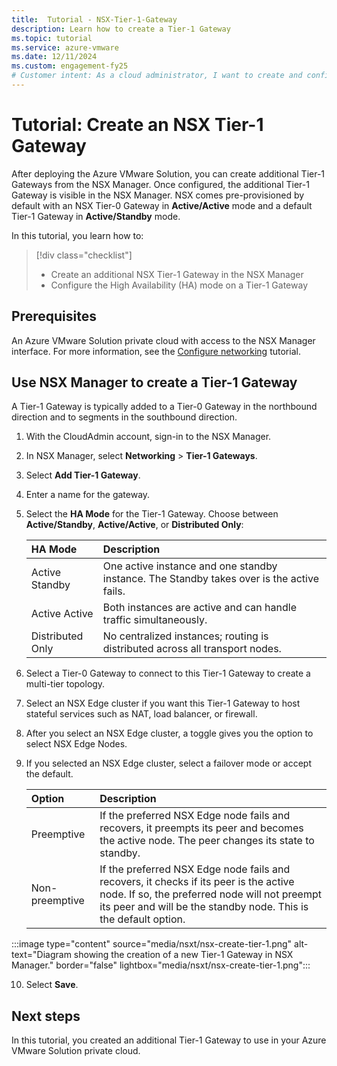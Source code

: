 ```yaml
---
title:  Tutorial - NSX-Tier-1-Gateway
description: Learn how to create a Tier-1 Gateway
ms.topic: tutorial
ms.service: azure-vmware
ms.date: 12/11/2024
ms.custom: engagement-fy25
# Customer intent: As a cloud administrator, I want to create and configure an NSX Tier-1 Gateway, so that I can enhance the networking capabilities and ensure high availability within my Azure VMware Solution environment.
---
```


# Tutorial: Create an NSX Tier-1 Gateway 

After deploying the Azure VMware Solution, you can create additional Tier-1 Gateways from the NSX Manager. Once configured, the additional Tier-1 Gateway is visible in the NSX Manager. NSX comes pre-provisioned by default with an NSX Tier-0 Gateway in **Active/Active** mode and a default Tier-1 Gateway in **Active/Standby** mode. 

In this tutorial, you learn how to:

> [!div class="checklist"]
> * Create an additional NSX Tier-1 Gateway in the NSX Manager
> * Configure the High Availability (HA) mode on a Tier-1 Gateway 

## Prerequisites

An Azure VMware Solution private cloud with access to the NSX Manager interface. For more information, see the [Configure networking](tutorial-configure-networking.md) tutorial. 

## Use NSX Manager to create a Tier-1 Gateway

A Tier-1 Gateway is typically added to a Tier-0 Gateway in the northbound direction and to segments in the southbound direction. 

1. With the CloudAdmin account, sign-in to the NSX Manager.

2. In NSX Manager, select **Networking** > **Tier-1 Gateways**.

3. Select **Add Tier-1 Gateway**. 

4. Enter a name for the gateway. 

5. Select the **HA Mode** for the Tier-1 Gateway. Choose between **Active/Standby**, **Active/Active**, or **Distributed Only**:
 
    | HA Mode | Description |
    | :--------- | :------------- |
    | Active Standby | One active instance and one standby instance. The Standby takes over is the active fails. |
    | Active Active | Both instances are active and can handle traffic simultaneously. |
    | Distributed Only | No centralized instances; routing is distributed across all transport nodes. |

6. Select a Tier-0 Gateway to connect to this Tier-1 Gateway to create a multi-tier topology. 

7. Select an NSX Edge cluster if you want this Tier-1 Gateway to host stateful services such as NAT, load balancer, or firewall. 

8. After you select an NSX Edge cluster, a toggle gives you the option to select NSX Edge Nodes. 

9. If you selected an NSX Edge cluster, select a failover mode or accept the default. 

     | Option | Description | 
     | :----- | :---------- |
     | Preemptive | If the preferred NSX Edge node fails and recovers, it preempts its peer and becomes the active node. The peer changes its state to standby. |
     | Non-preemptive  | If the preferred NSX Edge node fails and recovers, it checks if its peer is the active node. If so, the preferred node will not preempt its peer and will be the standby node. This is the default option. |

:::image type="content" source="media/nsxt/nsx-create-tier-1.png" alt-text="Diagram showing the creation of a new Tier-1 Gateway in NSX Manager." border="false" lightbox="media/nsxt/nsx-create-tier-1.png":::

10. Select **Save**. 

## Next steps

In this tutorial, you created an additional Tier-1 Gateway to use in your Azure VMware Solution private cloud. 

